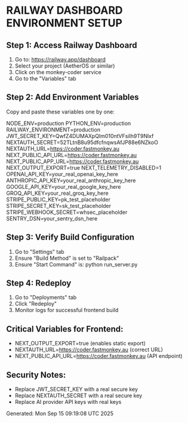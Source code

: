 # RAILWAY DASHBOARD ENVIRONMENT SETUP

## Step 1: Access Railway Dashboard
1. Go to: https://railway.app/dashboard
2. Select your project (AetherOS or similar)
3. Click on the monkey-coder service
4. Go to the "Variables" tab

## Step 2: Add Environment Variables
Copy and paste these variables one by one:

NODE_ENV=production
PYTHON_ENV=production
RAILWAY_ENVIRONMENT=production
JWT_SECRET_KEY=QwfZ4DUMAXpQIm010ntVFsiIh9T9Nlxf
NEXTAUTH_SECRET=52TLtnB8u95dfcfnqwsAfJP88e6NZkoO
NEXTAUTH_URL=https://coder.fastmonkey.au
NEXT_PUBLIC_API_URL=https://coder.fastmonkey.au
NEXT_PUBLIC_APP_URL=https://coder.fastmonkey.au
NEXT_OUTPUT_EXPORT=true
NEXT_TELEMETRY_DISABLED=1
OPENAI_API_KEY=your_real_openai_key_here
ANTHROPIC_API_KEY=your_real_anthropic_key_here
GOOGLE_API_KEY=your_real_google_key_here
GROQ_API_KEY=your_real_groq_key_here
STRIPE_PUBLIC_KEY=pk_test_placeholder
STRIPE_SECRET_KEY=sk_test_placeholder
STRIPE_WEBHOOK_SECRET=whsec_placeholder
SENTRY_DSN=your_sentry_dsn_here

## Step 3: Verify Build Configuration
1. Go to "Settings" tab
2. Ensure "Build Method" is set to "Railpack"
3. Ensure "Start Command" is: python run_server.py

## Step 4: Redeploy
1. Go to "Deployments" tab
2. Click "Redeploy"
3. Monitor logs for successful frontend build

## Critical Variables for Frontend:
- NEXT_OUTPUT_EXPORT=true (enables static export)
- NEXTAUTH_URL=https://coder.fastmonkey.au (correct URL)
- NEXT_PUBLIC_API_URL=https://coder.fastmonkey.au (API endpoint)

## Security Notes:
- Replace JWT_SECRET_KEY with a real secure key
- Replace NEXTAUTH_SECRET with a real secure key
- Replace AI provider API keys with real keys

Generated: Mon Sep 15 09:19:08 UTC 2025